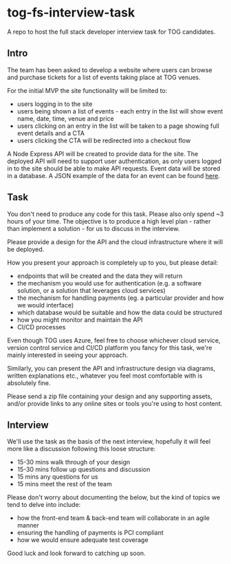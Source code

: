 # tog-fs-interview-task

A repo to host the full stack developer interview task for TOG candidates.

## Intro

The team has been asked to develop a website where users can browse and purchase tickets for a list of events taking place at TOG venues.

For the initial MVP the site functionality will be limited to:

* users logging in to the site
* users being shown a list of events - each entry in the list will show event name, date, time, venue and price 
* users clicking on an entry in the list will be taken to a page showing full event details and a CTA
* users clicking the CTA will be redirected into a checkout flow

A Node Express API will be created to provide data for the site. The deployed API will need to support user authentication, as only users logged in to the site should be able to make API requests. Event data will be stored in a database. A JSON example of the data for an event can be found [here](sample-data/event.json).

## Task

You don't need to produce any code for this task. Please also only spend ~3 hours of your time. The objective is to produce a high level plan - rather than implement a solution - for us to discuss in the interview.

Please provide a design for the API and the cloud infrastructure where it will be deployed.

How you present your approach is completely up to you, but please detail:

* endpoints that will be created and the data they will return
* the mechanism you would use for authentication (e.g. a software solution, or a solution that leverages cloud services)
* the mechanism for handling payments (eg. a particular provider and how we would interface)
* which database would be suitable and how the data could be structured
* how you might monitor and maintain the API
* CI/CD processes

Even though TOG uses Azure, feel free to choose whichever cloud service, version control service and CI/CD platform you fancy for this task, we're mainly interested in seeing your approach.

Similarly, you can present the API and infrastructure design via diagrams, written explanations etc., whatever you feel most comfortable with is absolutely fine.

Please send a zip file containing your design and any supporting assets, and/or provide links to any online sites or tools you're using to host content.

## Interview

We'll use the task as the basis of the next interview, hopefully it will feel more like a discussion following this loose structure:

* 15-30 mins walk through of your design
* 15-30 mins follow up questions and discussion
* 15 mins any questions for us
* 15 mins meet the rest of the team

Please don't worry about documenting the below, but the kind of topics we tend to delve into include:

* how the front-end team & back-end team will collaborate in an agile manner
* ensuring the handling of payments is PCI compliant
* how we would ensure adequate test coverage

Good luck and look forward to catching up soon.
